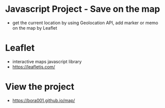 # Javascript Project - Save on the map
- get the current location by using Geolocation API, add marker or memo on the map by Leaflet

# Leaflet
- interactive maps javascript library
- https://leafletjs.com/

# View the project
- https://bora001.github.io/map/
